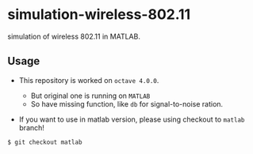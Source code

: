 # simulation-wireless-802.11

simulation of wireless 802.11 in MATLAB.

## Usage

* This repository is worked on `octave 4.0.0`.
    * But original one is running on `MATLAB`
    * So have missing function, like `db` for signal-to-noise ration.

* If you want to use in matlab version, please using checkout to `matlab` branch!
```bash
$ git checkout matlab
```